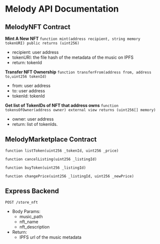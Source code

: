 # Melody API Documentation 

## MelodyNFT Contract 

**Mint A New NFT**
`function mint(address recipient, string memory tokenURI) public returns (uint256)`
- recipient: user address 
- tokenURI: the file hash of the metadata of the music on IPFS 
- return: tokenId

**Transfer NFT Ownership**
`function transferFrom(address from, address to,uint256 tokenId)`
- from: user address
- to: user address
- tokenId: tokenId

**Get list of TokenIDs of NFT that address owns**
`function tokensOfOwner(address owner) external view returns (uint256[] memory)` 
- owner: user address
- return: list of tokenIds. 

## MelodyMarketplace Contract 

`function listToken(uint256 _tokenId, uint256 _price)`

`function cancelListing(uint256 _listingId)`

`function buyToken(uint256 _listingId)`

`function changePrice(uint256 _listingId, uint256 _newPrice)`

## Express Backend

`POST /store_nft`
- Body Params:
  - music_path    
  - nft_name
  - nft_description
- Return: 
  - IPFS url of the music metadata 


